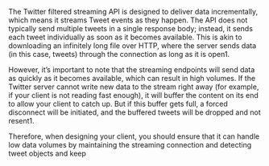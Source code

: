 The Twitter filtered streaming API is designed to deliver data incrementally, which means it streams Tweet events as they happen. The API does not typically send multiple tweets in a single response body; instead, it sends each tweet individually as soon as it becomes available. This is akin to downloading an infinitely long file over HTTP, where the server sends data (in this case, tweets) through the connection as long as it is open1.

However, it’s important to note that the streaming endpoints will send data as quickly as it becomes available, which can result in high volumes. If the Twitter server cannot write new data to the stream right away (for example, if your client is not reading fast enough), it will buffer the content on its end to allow your client to catch up. But if this buffer gets full, a forced disconnect will be initiated, and the buffered tweets will be dropped and not resent1.

Therefore, when designing your client, you should ensure that it can handle low data volumes by maintaining the streaming connection and detecting tweet objects and keep